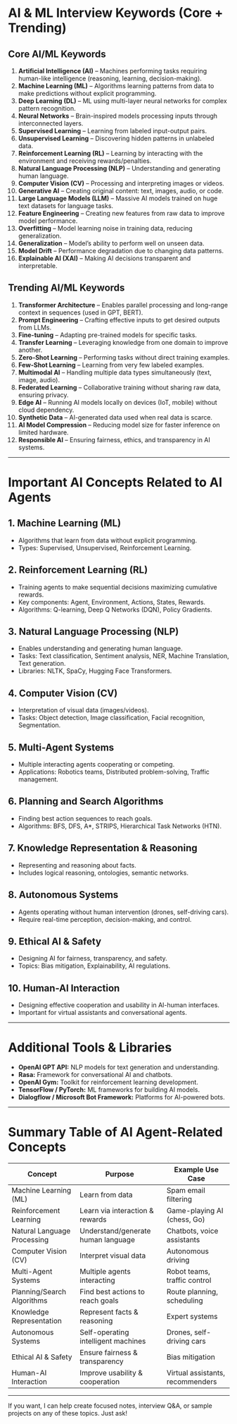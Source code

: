 # AI & ML Interview Keywords (Core + Trending)

## Core AI/ML Keywords

1. **Artificial Intelligence (AI)** – Machines performing tasks requiring human-like intelligence (reasoning, learning, decision-making).
2. **Machine Learning (ML)** – Algorithms learning patterns from data to make predictions without explicit programming.
3. **Deep Learning (DL)** – ML using multi-layer neural networks for complex pattern recognition.
4. **Neural Networks** – Brain-inspired models processing inputs through interconnected layers.
5. **Supervised Learning** – Learning from labeled input-output pairs.
6. **Unsupervised Learning** – Discovering hidden patterns in unlabeled data.
7. **Reinforcement Learning (RL)** – Learning by interacting with the environment and receiving rewards/penalties.
8. **Natural Language Processing (NLP)** – Understanding and generating human language.
9. **Computer Vision (CV)** – Processing and interpreting images or videos.
10. **Generative AI** – Creating original content: text, images, audio, or code.
11. **Large Language Models (LLM)** – Massive AI models trained on huge text datasets for language tasks.
12. **Feature Engineering** – Creating new features from raw data to improve model performance.
13. **Overfitting** – Model learning noise in training data, reducing generalization.
14. **Generalization** – Model’s ability to perform well on unseen data.
15. **Model Drift** – Performance degradation due to changing data patterns.
16. **Explainable AI (XAI)** – Making AI decisions transparent and interpretable.

## Trending AI/ML Keywords

1. **Transformer Architecture** – Enables parallel processing and long-range context in sequences (used in GPT, BERT).
2. **Prompt Engineering** – Crafting effective inputs to get desired outputs from LLMs.
3. **Fine-tuning** – Adapting pre-trained models for specific tasks.
4. **Transfer Learning** – Leveraging knowledge from one domain to improve another.
5. **Zero-Shot Learning** – Performing tasks without direct training examples.
6. **Few-Shot Learning** – Learning from very few labeled examples.
7. **Multimodal AI** – Handling multiple data types simultaneously (text, image, audio).
8. **Federated Learning** – Collaborative training without sharing raw data, ensuring privacy.
9. **Edge AI** – Running AI models locally on devices (IoT, mobile) without cloud dependency.
10. **Synthetic Data** – AI-generated data used when real data is scarce.
11. **AI Model Compression** – Reducing model size for faster inference on limited hardware.
12. **Responsible AI** – Ensuring fairness, ethics, and transparency in AI systems.

---

# Important AI Concepts Related to AI Agents

## 1. Machine Learning (ML)

- Algorithms that learn from data without explicit programming.
- Types: Supervised, Unsupervised, Reinforcement Learning.

## 2. Reinforcement Learning (RL)

- Training agents to make sequential decisions maximizing cumulative rewards.
- Key components: Agent, Environment, Actions, States, Rewards.
- Algorithms: Q-learning, Deep Q Networks (DQN), Policy Gradients.

## 3. Natural Language Processing (NLP)

- Enables understanding and generating human language.
- Tasks: Text classification, Sentiment analysis, NER, Machine Translation, Text generation.
- Libraries: NLTK, SpaCy, Hugging Face Transformers.

## 4. Computer Vision (CV)

- Interpretation of visual data (images/videos).
- Tasks: Object detection, Image classification, Facial recognition, Segmentation.

## 5. Multi-Agent Systems

- Multiple interacting agents cooperating or competing.
- Applications: Robotics teams, Distributed problem-solving, Traffic management.

## 6. Planning and Search Algorithms

- Finding best action sequences to reach goals.
- Algorithms: BFS, DFS, A\*, STRIPS, Hierarchical Task Networks (HTN).

## 7. Knowledge Representation & Reasoning

- Representing and reasoning about facts.
- Includes logical reasoning, ontologies, semantic networks.

## 8. Autonomous Systems

- Agents operating without human intervention (drones, self-driving cars).
- Require real-time perception, decision-making, and control.

## 9. Ethical AI & Safety

- Designing AI for fairness, transparency, and safety.
- Topics: Bias mitigation, Explainability, AI regulations.

## 10. Human-AI Interaction

- Designing effective cooperation and usability in AI-human interfaces.
- Important for virtual assistants and conversational agents.

---

# Additional Tools & Libraries

- **OpenAI GPT API:** NLP models for text generation and understanding.
- **Rasa:** Framework for conversational AI and chatbots.
- **OpenAI Gym:** Toolkit for reinforcement learning development.
- **TensorFlow / PyTorch:** ML frameworks for building AI models.
- **Dialogflow / Microsoft Bot Framework:** Platforms for AI-powered bots.

---

# Summary Table of AI Agent-Related Concepts

| Concept                     | Purpose                             | Example Use Case                 |
| --------------------------- | ----------------------------------- | -------------------------------- |
| Machine Learning (ML)       | Learn from data                     | Spam email filtering             |
| Reinforcement Learning      | Learn via interaction & rewards     | Game-playing AI (chess, Go)      |
| Natural Language Processing | Understand/generate human language  | Chatbots, voice assistants       |
| Computer Vision (CV)        | Interpret visual data               | Autonomous driving               |
| Multi-Agent Systems         | Multiple agents interacting         | Robot teams, traffic control     |
| Planning/Search Algorithms  | Find best actions to reach goals    | Route planning, scheduling       |
| Knowledge Representation    | Represent facts & reasoning         | Expert systems                   |
| Autonomous Systems          | Self-operating intelligent machines | Drones, self-driving cars        |
| Ethical AI & Safety         | Ensure fairness & transparency      | Bias mitigation                  |
| Human-AI Interaction        | Improve usability & cooperation     | Virtual assistants, recommenders |

---

If you want, I can help create focused notes, interview Q&A, or sample projects on any of these topics. Just ask!
